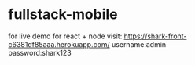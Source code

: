 # fullstack-mobile
for live demo for react + node visit: https://shark-front-c6381df85aaa.herokuapp.com/
username:admin  
password:shark123
